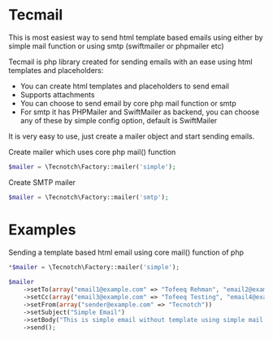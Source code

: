 # Tecmail
This is most easiest way to send html template based emails using either by simple mail function or using smtp (swiftmailer or phpmailer etc)

Tecmail is php library created for sending emails with an ease using html templates and placeholders:

 * You can create html templates and placeholders to send email
 * Supports attachments
 * You can choose to send email by core php mail function or smtp
 * For smtp it has PHPMailer and SwiftMailer as backend, you can choose any of these by simple config option, default is SwiftMailer


It is very easy to use, just create a mailer object and start sending emails.

Create mailer which uses core php mail() function
```php
$mailer = \Tecnotch\Factory::mailer('simple');
```

Create SMTP mailer
```php
$mailer = \Tecnotch\Factory::mailer('smtp');
```

# Examples


Sending a template based html email using core mail() function of php 

```php
*$mailer = \Tecnotch\Factory::mailer('simple');
 
$mailer
	->setTo(array("email1@example.com" => "Tofeeq Rehman", "email2@example.com" => "Tof33q"))
	->setCc(array("email3@example.com" => "Tofeeq Testing", "email4@example.com" => "Dev Tofeeq"))
	->setFrom(array("sender@example.com" => "Tecnotch"))
	->setSubject("Simple Email")
	->setBody("This is simple email without template using simple mail function ")
	->send();
```



